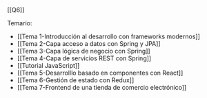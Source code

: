 [[Q6]]

Temario:
+ [[Tema 1-Introducción al desarrollo con frameworks modernos]]
+ [[Tema 2-Capa acceso a datos con Spring y JPA]]
+ [[Tema 3-Capa lógica de negocio con Spring]]
+ [[Tema 4-Capa de servicios REST con Spring]]
+ [[Tutorial JavaScript]]
+ [[Tema 5-Desarrolllo basado en componentes con React]]
+ [[Tema 6-Gestión de estado con Redux]]
+ [[Tema 7-Frontend de una tienda de comercio electrónico]]